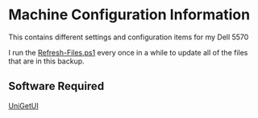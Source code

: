 # Machine Configuration Information

This contains different settings and configuration items for my Dell 5570

I run the [Refresh-Files.ps1](Refresh-Files.ps1) every once in a while to update all of the files that are in this backup.

## Software Required

[UniGetUI](https://www.marticliment.com/unigetui/)